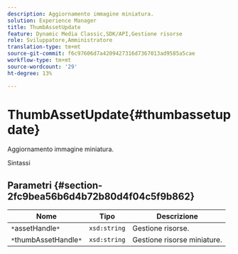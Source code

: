 ```yaml
---
description: Aggiornamento immagine miniatura.
solution: Experience Manager
title: ThumbAssetUpdate
feature: Dynamic Media Classic,SDK/API,Gestione risorse
role: Sviluppatore,Amministratore
translation-type: tm+mt
source-git-commit: f6c97606d7a4209427316d7367013ad9585a5cae
workflow-type: tm+mt
source-wordcount: '29'
ht-degree: 13%

---
```



# ThumbAssetUpdate{#thumbassetupdate}

Aggiornamento immagine miniatura.

Sintassi

## Parametri {#section-2fc9bea56b6d4b72b80d4f04c5f9b862}

| Nome | Tipo | Descrizione |
|---|---|---|
| `*`assetHandle`*` | `xsd:string` | Gestione risorse. |
| `*`thumbAssetHandle`*` | `xsd:string` | Gestione risorse miniature. |

